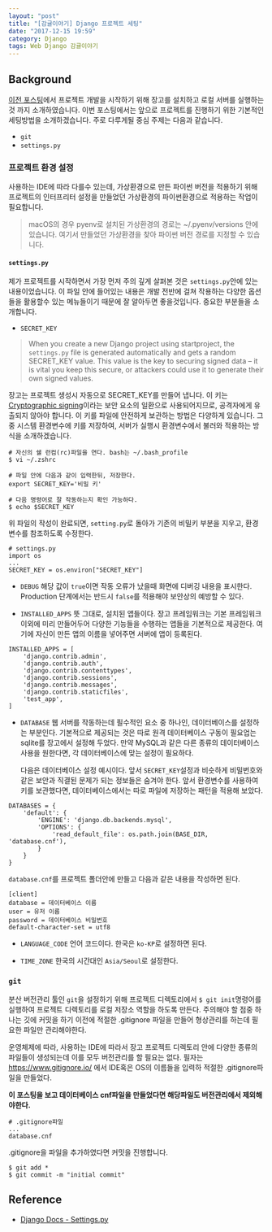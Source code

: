 ```yaml
---
layout: "post"
title: "[감귤이야기] Django 프로젝트 세팅"
date: "2017-12-15 19:59"
category: Django
tags: Web Django 감귤이야기
---
```


## Background
[이전 포스팅](https://kirade.github.io/django/2017/12/12/감귤이야기-django-프로젝트-생성/)에서 프로젝트 개발을 시작하기 위해 장고를 설치하고 로컬 서버를 실행하는것 까지 소개하였습니다. 이번 포스팅에서는 앞으로 프로젝트를 진행하기 위한 기본적인 세팅방법을 소개하겠습니다. 주로 다루게될 중심 주제는 다음과 같습니다.

* `git`
* `settings.py`

### 프로젝트 환경 설정
사용하는 IDE에 따라 다를수 있는데, 가상환경으로 만든 파이썬 버전을 적용하기 위해 프로젝트의 인터프리터 설정을 만들었던 가상환경의 파이썬환경으로 적용하는 작업이 필요합니다.

> macOS의 경우 pyenv로 설치된 가상환경의 경로는 ~/.pyenv/versions 안에 있습니다. 여기서 만들었던 가상환경을 찾아 파이썬 버전 경로를 지정할 수 있습니다.

#### `settings.py`
제가 프로젝트를 시작하면서 가장 먼저 주의 깊게 살펴본 것은 `settings.py`안에 있는 내용이었습니다. 이 파일 안에 들어있는 내용은 개발 전반에 걸쳐 작용하는 다양한 옵션들을 활용할수 있는 메뉴들이기 때문에 잘 알아두면 좋을것입니다. 중요한 부분들을 소개합니다.

* `SECRET_KEY`

>When you create a new Django project using startproject, the `settings.py` file is generated automatically and gets a random SECRET_KEY value. This value is the key to securing signed data – it is vital you keep this secure, or attackers could use it to generate their own signed values.

장고는 프로젝트 생성시 자동으로 SECRET_KEY를 만들어 냅니다. 이 키는 [Cryptographic signing](https://docs.djangoproject.com/en/2.0/ref/settings/#secret-key)이라는 보안 요소의 일환으로 사용되어지므로, 공격자에게 유출되지 않아야 합니다. 이 키를 파일에 안전하게 보관하는 방법은 다양하게 있습니다. 그 중 시스템 환경변수에 키를 저장하여, 서버가 실행시 환경변수에서 불러와 적용하는 방식을 소개하겠습니다.

```Shell
# 자신의 쉘 런컴(rc)파일을 연다. bash는 ~/.bash_profile
$ vi ~/.zshrc

# 파일 안에 다음과 같이 입력한뒤, 저장한다.
export SECRET_KEY='비밀 키'

# 다음 명령어로 잘 작동하는지 확인 가능하다.
$ echo $SECRET_KEY
```

위 파일의 작성이 완료되면, `setting.py`로 돌아가 기존의 비밀키 부분을 지우고, 환경변수를 참조하도록 수정한다.

```python3
# settings.py
import os
...
SECRET_KEY = os.environ["SECRET_KEY"]
```

* `DEBUG`
해당 값이 `true`이면 작동 오류가 났을때 화면에 디버깅 내용을 표시한다. Production 단계에서는 반드시 `false`를 적용해야 보안상의 예방할 수 있다.

* `INSTALLED_APPS`
뜻 그대로, 설치된 앱들이다. 장고 프레임워크는 기본 프레임워크 이외에 미리 만들어두어 다양한 기능들을 수행하는 앱들을 기본적으로 제공한다. 여기에 자신이 만든 앱의 이름을 넣어주면 서버에 앱이 등록된다.

```python3
INSTALLED_APPS = [
    'django.contrib.admin',
    'django.contrib.auth',
    'django.contrib.contenttypes',
    'django.contrib.sessions',
    'django.contrib.messages',
    'django.contrib.staticfiles',
    'test_app',
]
```

* `DATABASE`
웹 서버를 작동하는데 필수적인 요소 중 하나인, 데이터베이스를 설정하는 부분인다. 기본적으로 제공되는 것은 따로 원격 데이터베이스 구동이 필요업는 sqlite를 장고에서 설정해 두었다. 만약 MySQL과 같은 다른 종류의 데이터베이스 사용을 원한다면, 각 데이터베이스에 맞는 설정이 필요하다.

  다음은 데이터베이스 설정 예시이다. 앞서 `SECRET_KEY`설정과 비슷하게 비밀번호와 같은 보안과 직결된 문제가 되는 정보들은 숨겨야 한다. 앞서 환경변수를 사용하여 키를 보관했다면, 데이터베이스에서는 따로 파일에 저장하는 패턴을 적용해 보았다.

```python3
DATABASES = {
    'default': {
        'ENGINE': 'django.db.backends.mysql',
        'OPTIONS': {
            'read_default_file': os.path.join(BASE_DIR, 'database.cnf'),
        }
    }
}
```

`database.cnf`를 프로젝트 폴더안에 만들고 다음과 같은 내용을 작성하면 된다.
```
[client]
database = 데이터베이스 이름
user = 유저 이름
password = 데이터베이스 비밀번호
default-character-set = utf8
```

* `LANGUAGE_CODE`
언어 코드이다. 한국은 `ko-KP`로 설정하면 된다.

* `TIME_ZONE`
한국의 시간대인 `Asia/Seoul`로 설정한다.

### `git`
분산 버전관리 툴인 `git`을 설정하기 위해 프로젝트 디렉토리에서 `$ git init`명령어를 실행하여 프로젝트 디렉토리를 로컬 저장소 역할을 하도록 만든다. 주의해야 할 점중 하나는 깃에 커밋을 하기 이전에 적절한 .gitignore 파일을 만들어 형상관리를 하는데 필요한 파일만 관리해야한다.

운영체제에 따라, 사용하는 IDE에 따라서 장고 프로젝트 디렉토리 안에 다양한 종류의 파일들이 생성되는데 이를 모두 버전관리를 할 필요는 없다. 필자는 https://www.gitignore.io/ 에서 IDE혹은 OS의 이름들을 입력하 적절한 .gitignore파일을 만들었다.

**이 포스팅을 보고 데이터베이스 cnf파일을 만들었다면 해당파일도 버전관리에서 제외해야한다.**
```
# .gitignore파일
...
database.cnf
```

.gitignore을 파일을 추가하였다면 커밋을 진행합니다.

```Shell
$ git add *
$ git commit -m "initial commit"
```

## Reference
* [Django Docs - Settings.py](https://docs.djangoproject.com/en/2.0/ref/settings/)
